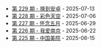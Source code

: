 * [第 229 期 - 换到安卓](https://weekly.tw93.fun/posts/229-换到安卓) - 2025-07-13
* [第 228 期 - 彩色天空](https://weekly.tw93.fun/posts/228-彩色天空) - 2025-07-06
* [第 227 期 - 怀念五月](https://weekly.tw93.fun/posts/227-怀念五月) - 2025-06-29
* [第 226 期 - 我爱南京](https://weekly.tw93.fun/posts/226-我爱南京) - 2025-06-22
* [第 225 期 - 中国美院](https://weekly.tw93.fun/posts/225-中国美院) - 2025-06-15
